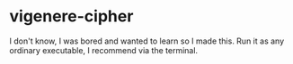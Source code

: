 # vigenere-cipher
I don't know, I was bored and wanted to learn so I made this. Run it as any ordinary executable, I recommend via the terminal.
